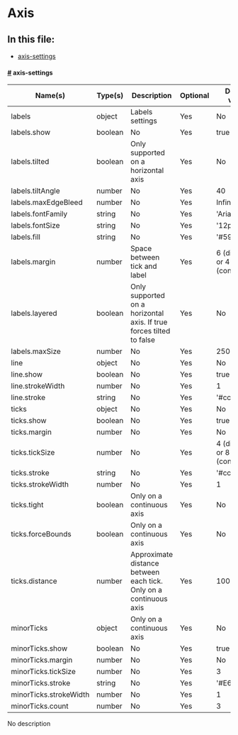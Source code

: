 # Axis

## In this file:

* <a href="#axis-settings">axis-settings</a>


#### <a name='axis-settings' href='#axis-settings'>#</a> axis-settings

|Name(s)|Type(s)|Description|Optional|Default value|
|-------|-------|-----------|--------|-------------|
| labels | object | Labels settings | Yes | No |
| labels.show | boolean | No | Yes | true |
| labels.tilted | boolean | Only supported on a horizontal axis | Yes | No |
| labels.tiltAngle | number | No | Yes | 40 |
| labels.maxEdgeBleed | number | No | Yes | Infinity |
| labels.fontFamily | string | No | Yes | &#x27;Arial&#x27; |
| labels.fontSize | string | No | Yes | &#x27;12px&#x27; |
| labels.fill | string | No | Yes | &#x27;#595959&#x27; |
| labels.margin | number | Space between tick and label | Yes | 6 (discrete) or 4 (continuous) |
| labels.layered | boolean | Only supported on a horizontal axis. If true forces tilted to false | Yes | No |
| labels.maxSize | number | No | Yes | 250 |
| line | object | No | Yes | No |
| line.show | boolean | No | Yes | true |
| line.strokeWidth | number | No | Yes | 1 |
| line.stroke | string | No | Yes | &#x27;#cccccc&#x27; |
| ticks | object | No | Yes | No |
| ticks.show | boolean | No | Yes | true |
| ticks.margin | number | No | Yes | No |
| ticks.tickSize | number | No | Yes | 4 (discrete) or 8 (continuous) |
| ticks.stroke | string | No | Yes | &#x27;#cccccc&#x27; |
| ticks.strokeWidth | number | No | Yes | 1 |
| ticks.tight | boolean | Only on a continuous axis | Yes | No |
| ticks.forceBounds | boolean | Only on a continuous axis | Yes | No |
| ticks.distance | number | Approximate distance between each tick. Only on a continuous axis | Yes | 100 |
| minorTicks | object | Only on a continuous axis | Yes | No |
| minorTicks.show | boolean | No | Yes | true |
| minorTicks.margin | number | No | Yes | No |
| minorTicks.tickSize | number | No | Yes | 3 |
| minorTicks.stroke | string | No | Yes | &#x27;#E6E6E6&#x27; |
| minorTicks.strokeWidth | number | No | Yes | 1 |
| minorTicks.count | number | No | Yes | 3 |

No description  
